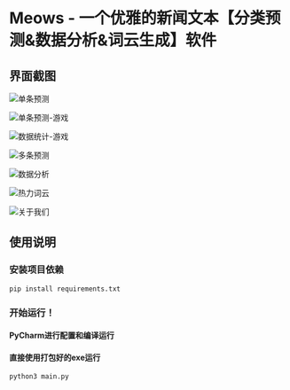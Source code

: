 # Meows - 一个优雅的新闻文本【分类预测&数据分析&词云生成】软件

## 界面截图

![单条预测](./NewsClassifier/resources/sample/单条预测.png)

![单条预测-游戏](./NewsClassifier/resources/sample/单条预测-游戏.png)

![数据统计-游戏](./NewsClassifier/resources/sample/数据统计-游戏.png)

![多条预测](./NewsClassifier/resources/sample/多条预测.png)

![数据分析](./NewsClassifier/resources/sample/数据分析.png)

![热力词云](./NewsClassifier/resources/sample/热力词云.png)

![关于我们](./NewsClassifier/resources/sample/关于我们.png)

## 使用说明

### 安装项目依赖

```shell
pip install requirements.txt
```

### 开始运行！

#### PyCharm进行配置和编译运行

#### 直接使用打包好的exe运行

```shell
python3 main.py
```

